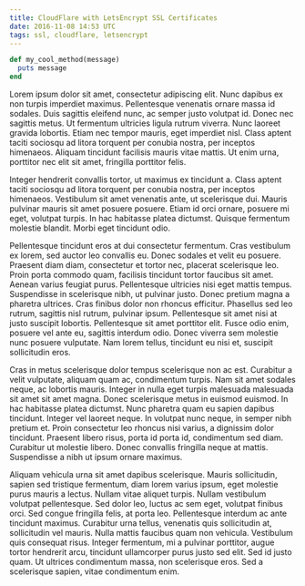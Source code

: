 ```yaml
---
title: CloudFlare with LetsEncrypt SSL Certificates
date: 2016-11-08 14:53 UTC
tags: ssl, cloudflare, letsencrypt
---
```


```ruby
def my_cool_method(message)
  puts message
end
```

Lorem ipsum dolor sit amet, consectetur adipiscing elit. Nunc dapibus ex non turpis imperdiet maximus. Pellentesque venenatis ornare massa id sodales. Duis sagittis eleifend nunc, ac semper justo volutpat id. Donec nec sagittis metus. Ut fermentum ultricies ligula rutrum viverra. Nunc laoreet gravida lobortis. Etiam nec tempor mauris, eget imperdiet nisl. Class aptent taciti sociosqu ad litora torquent per conubia nostra, per inceptos himenaeos. Aliquam tincidunt facilisis mauris vitae mattis. Ut enim urna, porttitor nec elit sit amet, fringilla porttitor felis.

Integer hendrerit convallis tortor, ut maximus ex tincidunt a. Class aptent taciti sociosqu ad litora torquent per conubia nostra, per inceptos himenaeos. Vestibulum sit amet venenatis ante, ut scelerisque dui. Mauris pulvinar mauris sit amet posuere posuere. Etiam id orci ornare, posuere mi eget, volutpat turpis. In hac habitasse platea dictumst. Quisque fermentum molestie blandit. Morbi eget tincidunt odio.

Pellentesque tincidunt eros at dui consectetur fermentum. Cras vestibulum ex lorem, sed auctor leo convallis eu. Donec sodales et velit eu posuere. Praesent diam diam, consectetur et tortor nec, placerat scelerisque leo. Proin porta commodo quam, facilisis tincidunt tortor faucibus sit amet. Aenean varius feugiat purus. Pellentesque ultricies nisi eget mattis tempus. Suspendisse in scelerisque nibh, ut pulvinar justo. Donec pretium magna a pharetra ultrices. Cras finibus dolor non rhoncus efficitur. Phasellus sed leo rutrum, sagittis nisl rutrum, pulvinar ipsum. Pellentesque sit amet nisi at justo suscipit lobortis. Pellentesque sit amet porttitor elit. Fusce odio enim, posuere vel ante eu, sagittis interdum odio. Donec viverra sem molestie nunc posuere vulputate. Nam lorem tellus, tincidunt eu nisi et, suscipit sollicitudin eros.

Cras in metus scelerisque dolor tempus scelerisque non ac est. Curabitur a velit vulputate, aliquam quam ac, condimentum turpis. Nam sit amet sodales neque, ac lobortis mauris. Integer in nulla eget turpis malesuada malesuada sit amet sit amet magna. Donec scelerisque metus in euismod euismod. In hac habitasse platea dictumst. Nunc pharetra quam eu sapien dapibus tincidunt. Integer vel laoreet neque. In volutpat nunc neque, in semper nibh pretium et. Proin consectetur leo rhoncus nisi varius, a dignissim dolor tincidunt. Praesent libero risus, porta id porta id, condimentum sed diam. Curabitur ut molestie libero. Donec convallis fringilla neque at mattis. Suspendisse a nibh ut ipsum ornare maximus.

Aliquam vehicula urna sit amet dapibus scelerisque. Mauris sollicitudin, sapien sed tristique fermentum, diam lorem varius ipsum, eget molestie purus mauris a lectus. Nullam vitae aliquet turpis. Nullam vestibulum volutpat pellentesque. Sed dolor leo, luctus ac sem eget, volutpat finibus orci. Sed congue fringilla felis, at porta leo. Pellentesque interdum ac ante tincidunt maximus. Curabitur urna tellus, venenatis quis sollicitudin at, sollicitudin vel mauris. Nulla mattis faucibus quam non vehicula. Vestibulum quis consequat risus. Integer fermentum, mi a pulvinar porttitor, augue tortor hendrerit arcu, tincidunt ullamcorper purus justo sed elit. Sed id justo quam. Ut ultrices condimentum massa, non scelerisque eros. Sed a scelerisque sapien, vitae condimentum enim.
